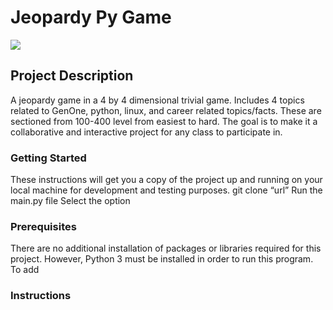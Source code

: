 # Jeopardy Py Game

![](images/jeopardy1.jpg)

## Project Description

A jeopardy game in a 4 by 4 dimensional trivial game. Includes 4 topics related to GenOne, python, linux, and career related topics/facts. These are sectioned from 100-400 level from easiest to hard. The goal is to make it a collaborative and interactive project for any class to participate in.

### Getting Started

These instructions will get you a copy of the project up and running on your local machine for development and testing purposes.
git clone “url”
Run the main.py file
Select the option

### Prerequisites

There are no additional installation of packages or libraries required for this project. However, Python 3 must be installed in order to run this program. To add


### Instructions







